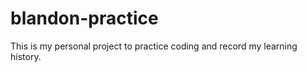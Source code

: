 blandon-practice
================

This is my personal project to practice coding  and record my learning history.
